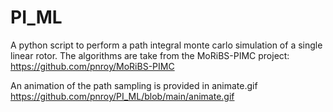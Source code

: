 # PI_ML
A python script to perform a path integral monte carlo simulation of a single linear rotor. 
The algorithms are take from the MoRiBS-PIMC project:
https://github.com/pnroy/MoRiBS-PIMC

An animation of the path sampling is provided in animate.gif
https://github.com/pnroy/PI_ML/blob/main/animate.gif
